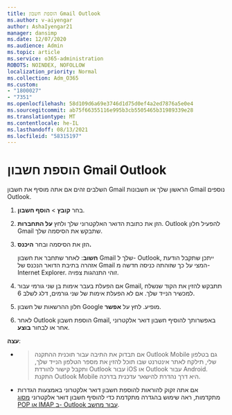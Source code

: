 ```yaml
---
title: הוספת חשבון Gmail Outlook
ms.author: v-aiyengar
author: AshaIyengar21
manager: dansimp
ms.date: 12/07/2020
ms.audience: Admin
ms.topic: article
ms.service: o365-administration
ROBOTS: NOINDEX, NOFOLLOW
localization_priority: Normal
ms.collection: Adm_O365
ms.custom:
- "1800027"
- "7351"
ms.openlocfilehash: 58d109d6a69e3746d1d75d0ef4a2ed7876a5e0e4
ms.sourcegitcommit: ab75f66355116e995b3cb5505465b31989339e28
ms.translationtype: MT
ms.contentlocale: he-IL
ms.lasthandoff: 08/13/2021
ms.locfileid: "58315197"
---
```

# <a name="add-a-gmail-account-to-outlook"></a>הוספת חשבון Gmail Outlook

השלבים זהים אם אתה מוסיף את חשבון Gmail הראשון שלך או חשבונות Gmail נוספים Outlook.

1. בחר **קובץ**  >  **הוסף חשבון**.
1. הזן את כתובת הדואר האלקטרוני שלך ולחץ **על התחברות**. Outlook להפעיל חלון Gmail שתבקש את הסיסמה שלך. 
1. הזן את הסיסמה ובחר **היכנס.**

    **חשוב**: לאחר שתחבר את חשבון Gmail שלך ל- Outlook, ייתכן שתקבל הודעת אזהרה בתיבת הדואר הנכנס של Gmail המצי על כך שזוהתה כניסה חדשה מ- Internet Explorer. זוהי התנהגות צפויה.

4. אם הפעלת בעבר אימות בן שני גורמי עבור Gmail, תתבקש להזין את הקוד שנשלח למכשיר הנייד שלך. אם לא הפעלת אימות של שני גורמים, דלג לשלב 6.
1. חלון ההרשאות של חשבון Google מופיע. לחץ על **אפשר**.
1. לאחר Outlook הוספת חשבון Gmail, באפשרותך להוסיף חשבון דואר אלקטרוני אחר או לבחור **בוצע**.

**עצה**:
- > אם תבדוק את התיבה עבור תוכנית ההתקנה Outlook Mobile גם בטלפון שלי, תילקח לאתר אינטרנט שבו תוכל להזין את מספר הטלפון הנייד שלך, ותקבל קישור להורדת Outlook עבור iOS או Outlook עבור Android. התקנת Outlook Mobile היא דרך נהדרת להישאר עדכנית בדרכה.
- אם אתה זקוק להוראות להוספת חשבון דואר אלקטרוני באמצעות הגדרות מתקדמות, ראה שימוש בהגדרה מתקדמת כדי להוסיף חשבון דואר אלקטרוני [מסוג POP או IMAP ב- Outlook עבור מחשב](https://support.microsoft.com/office/change-or-update-email-account-settings-in-outlook-for-windows-560a9065-3c3a-4ec5-a24f-cdb9a8d622a2#bkmk_advanced).
